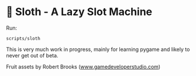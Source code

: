 
🦥 Sloth - A Lazy Slot Machine
==============================

Run:

    scripts/sloth

This is very much work in progress, mainly for learning pygame and likely to
never get out of beta.


Fruit assets by Robert Brooks (www.gamedeveloperstudio.com)
